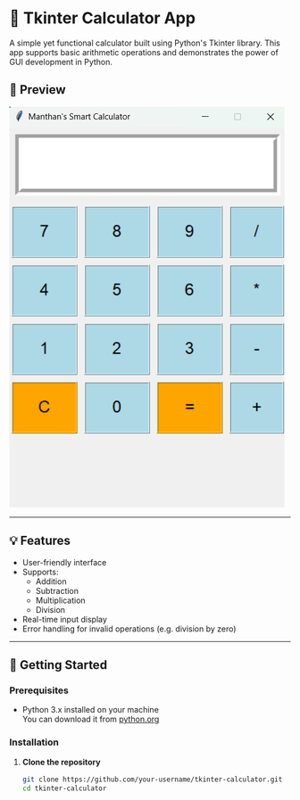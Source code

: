 # 🧮 Tkinter Calculator App

A simple yet functional calculator built using Python's Tkinter library. This app supports basic arithmetic operations and demonstrates the power of GUI development in Python.

## 📸 Preview

![Calculator Screenshot](https://github.com/ManthanVerma7/Calculator/blob/main/CalculatorScreenshot.png.png)  

---

## 💡 Features

- User-friendly interface
- Supports:
  - Addition
  - Subtraction
  - Multiplication
  - Division
- Real-time input display
- Error handling for invalid operations (e.g. division by zero)

---

## 🚀 Getting Started

### Prerequisites

- Python 3.x installed on your machine  
  You can download it from [python.org](https://www.python.org/)

### Installation

1. **Clone the repository**
   ```bash
   git clone https://github.com/your-username/tkinter-calculator.git
   cd tkinter-calculator
